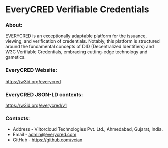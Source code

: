 # EveryCRED Verifiable Credentials

### About:

EVERYCRED is an exceptionally adaptable platform for the issuance, viewing, and verification of credentials. Notably, this platform is structured around the fundamental concepts of DID (Decentralized Identifiers) and W3C Verifiable Credentials, embracing cutting-edge technology and gametics.


### EveryCRED Website:
https://w3id.org/everycred


### EveryCRED JSON-LD contexts:
https://w3id.org/everycred/v1

### Contacts:
- Address - Viitorcloud Technologies Pvt. Ltd., Ahmedabad, Gujarat, India.
- Email - admin@everycred.com
- GitHub - https://github.com/vcian